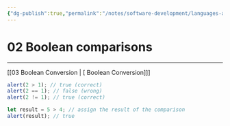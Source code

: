 ```yaml
---
{"dg-publish":true,"permalink":"/notes/software-development/languages-and-frameworks/web-development/front-end/javascript-vanilla/01-basics/07-comparisons/02-boolean-comparisons/","tags":["programming","webdevelopment","frontend","JavaScript"],"created":"2025-07-13T15:24:55.940+08:00"}
---
```



# 02 Boolean comparisons

---

[[03 Boolean Conversion \| [ Boolean Conversion]]]

```javascript
alert(2 > 1); // true (correct)
alert(2 == 1); // false (wrong)
alert(2 != 1); // true (correct)
```

```javascript
let result = 5 > 4; // assign the result of the comparison
alert(result); // true
```
